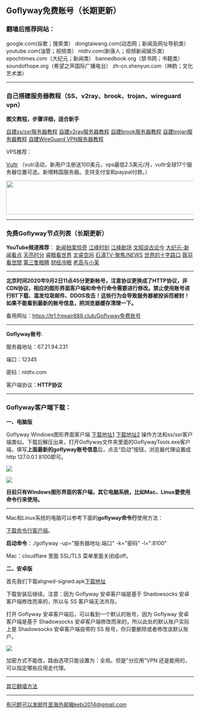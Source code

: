 ## Goflyway免费账号（长期更新）

### 翻墙后推荐网站：

google.com(谷歌；搜索类） dongtaiwang.com(动态网；新闻及网址导航类）  youtube.com(油管；视频类）  ntdtv.com(新唐人；视频新闻娱乐类）    epochtimes.com（大纪元；新闻类）   bannedbook.org（禁书网；书籍类）   soundofhope.org（希望之声国际广播电台）
    zh-cn.shenyun.com（神韵；文化艺术类）


***

### 自己搭建服务器教程（SS、v2ray、brook、trojan、wireguard vpn） 

**图文教程，步骤详细，适合新手**

[自建ss/ssr服务器教程](https://github.com/Alvin9999/new-pac/wiki/%E8%87%AA%E5%BB%BAss%E6%9C%8D%E5%8A%A1%E5%99%A8%E6%95%99%E7%A8%8B) 
[自建v2ray服务器教程](https://github.com/Alvin9999/new-pac/wiki/%E8%87%AA%E5%BB%BAv2ray%E6%9C%8D%E5%8A%A1%E5%99%A8%E6%95%99%E7%A8%8B) 
[自建brook服务器教程](https://github.com/Alvin9999/new-pac/wiki/%E8%87%AA%E5%BB%BAbrook%E6%9C%8D%E5%8A%A1%E5%99%A8%E6%95%99%E7%A8%8B) 
[自建trojan服务器教程](https://github.com/Alvin9999/new-pac/wiki/%E8%87%AA%E5%BB%BAtrojan%E6%9C%8D%E5%8A%A1%E5%99%A8%E6%95%99%E7%A8%8B) 
[自建WireGuard VPN服务器教程](https://github.com/Alvin9999/new-pac/wiki/%E8%87%AA%E5%BB%BAWireGuard-VPN%E6%9C%8D%E5%8A%A1%E5%99%A8%E6%95%99%E7%A8%8B) 

VPS推荐：

[Vultr](https://www.vultr.com/?ref=8418982-6G) （vutr活动，新用户注册送100美元，vps最低2.5美元/月，vultr全球17个服务器位置可选，新增韩国服务器。支持支付宝和paypal付款。）

<a href="https://www.vultr.com/?ref=8418982-6G"><img src="https://www.vultr.com/media/banners/banner_728x90.png" width="728" height="90"></a>

***

### 免费Goflyway节点列表（长期更新）

**YouTube频道推荐**：  [新闻拍案惊奇](https://www.youtube.com/user/NTDEducation/videos) [江峰时刻](https://www.youtube.com/channel/UCa6ERCDt3GzkvLye32ar89w/videos) [江峰剧场](https://www.youtube.com/channel/UCDpWE1rleECw7wFdwTy-hSQ/videos) [文昭谈古论今](https://www.youtube.com/channel/UCtAIPjABiQD3qjlEl1T5VpA/featured) [大纪元-新闻看点](https://www.youtube.com/channel/UCPMqbkR35zZV1ysWGXJPW-w/videos)  [天亮时分](https://www.youtube.com/channel/UCjvjNeHndz4PGs9JXhzdHqw/videos) [睿眼看世界](https://www.youtube.com/channel/UCcWBxfaO69GPOFHSArNET2Q/videos)  [文睿空间](https://www.youtube.com/channel/UCovJN7IE2YlqKkeCLcQx9AQ/videos)  [石濤TV-聚焦/NEWS](https://www.youtube.com/channel/UC6zxZTv5ZbMmEg5GqBmXAUQ/videos)  [世界的十字路口](https://www.youtube.com/channel/UC-A9OzmRcS-SlXIQmvwMf8w/videos)  [薇羽看世間](https://www.youtube.com/c/%E8%96%87%E7%BE%BD%E7%9C%8B%E4%B8%96%E9%96%93/videos)    [第三隻眼睛](https://www.youtube.com/c/%E7%AC%AC%E4%B8%89%E9%9A%BB%E7%9C%BC%E7%9D%9B/videos)  [财经冷眼](https://www.youtube.com/c/%E8%B4%A2%E7%BB%8F%E5%86%B7%E7%9C%BC/videos) [老高与小茉](https://www.youtube.com/channel/UCMUnInmOkrWN4gof9KlhNmQ/videos)


***

**北京时间2020年9月2日11点45分更新帐号，注意协议更换成了HTTP协议，非CDN协议，相应的图形界面客户端和命令行命令需要进行修改。禁止使用账号进行BT下载、滥发垃圾邮件、DDOS攻击！这些行为会导致服务器被投诉而被封！如果不能看到最新的账号信息，把浏览器缓存清理一下。**

备用网址：https://tr1.freeair888.club/Goflyway免费账号 

***

**Goflyway账号**:

服务器地址：67.21.94.231

端口：12345

密码：ntdtv.com

客户端协议：**HTTP协议**

***


### Goflyway客户端下载：

**一、电脑版**

Goflyway Windows图形界面客户端 [下载地址1](http://45.147.201.142/Goflyway.7z) [下载地址2](http://89.163.224.142/Goflyway.7z) 操作方法和ss/ssr客户端类似。下载后解压出来，打开Goflyway文件夹里面的GoflywayTools.exe客户端，填写**上面最新的goflyway账号信息**后，点击“启动”按钮，浏览器代理设置成http 127.0.0.1 8100即可。

![](https://cdn.jsdelivr.net/gh/Alvin9999/PAC/goflyway/gy1.png)

![](https://cdn.jsdelivr.net/gh/Alvin9999/PAC/goflyway/goflyway-001.jpg)

**目前只有Windows图形界面的客户端，其它电脑系统，比如Mac、Linux要使用命令行来使用。**

***

Mac和Linux系统的电脑可以参考下面的**goflyway命令行**使用方法：

[下载命令行客户端](https://github.com/coyove/goflyway/releases)。

**启动命令**：./goflyway -up="服务器地址:端口" -k="密码" -l=":8100"

Mac：cloudflare 里面 SSL/TLS 菜单里面关闭成off。

**二、安卓版**

首先我们下载aligned-signed.apk[下载地址](https://github.com/coyove/goflyway/releases/download/2.0.0rc1/ss-align-signed.apk)

下载安装后继续。注意：因为 Goflyway 安卓客户端是基于 Shadowsocks 安卓客户端修改而来的，所以与 SS 客户端无法共存。

打开 Goflyway 安卓客户端后，可以看到一个默认的账号，因为 Goflyway 安卓客户端是基于 Shadowsocks 安卓客户端修改而来的，所以此处的默认账户实际上是 Shadowsocks 安卓客户端自带的 SS 账号，你只要删除或者修改该默认账户。

![](https://raw.githubusercontent.com/Alvin9999/pac2/master/goan2.png)

加密方式不能改，路由选项只能设置为：全局。但是"分应用"VPN 还是能用的，可以指定哪些应用走代理。

***

[其它翻墙方法](https://github.com/Alvin9999/new-pac/wiki/)

***

有问题可以发邮件至海外邮箱kebi2014@gmail.com